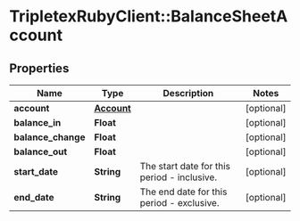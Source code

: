 # TripletexRubyClient::BalanceSheetAccount

## Properties
Name | Type | Description | Notes
------------ | ------------- | ------------- | -------------
**account** | [**Account**](Account.md) |  | [optional] 
**balance_in** | **Float** |  | [optional] 
**balance_change** | **Float** |  | [optional] 
**balance_out** | **Float** |  | [optional] 
**start_date** | **String** | The start date for this period - inclusive. | [optional] 
**end_date** | **String** | The end date for this period - exclusive. | [optional] 


